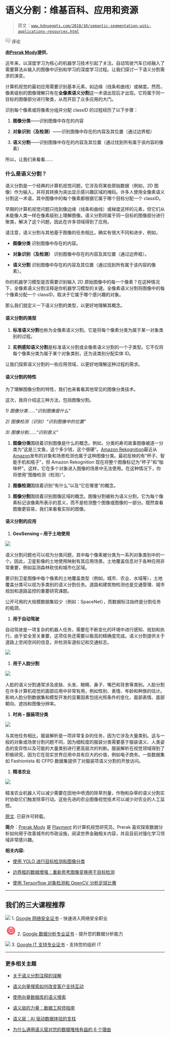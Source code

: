 # 语义分割：维基百科、应用和资源

> 原文：[`www.kdnuggets.com/2018/10/semantic-segmentation-wiki-applications-resources.html`](https://www.kdnuggets.com/2018/10/semantic-segmentation-wiki-applications-resources.html)

![c](img/3d9c022da2d331bb56691a9617b91b90.png) 评论

**由[Prerak Mody](https://www.linkedin.com/in/prerakmody/?originalSubdomain=in)提供**。

近年来，以深度学习为核心的机器学习技术引起了关注。自动驾驶汽车已经融入了需要算法从输入的图像中识别和学习的深度学习过程。让我们探讨一下语义分割需求的演变。

计算机视觉的最初应用需要识别基本元素，如边缘（线条和曲线）或梯度。然而，像素级别的图像理解只有在**全像素语义分割**这一术语出现后才出现。它将属于同一目标的图像部分进行聚类，从而开启了众多应用的大门。

识别每个像素或将像素分组并分配 classID 的过程经历了以下步骤：

1.  **图像分类**——识别图像中存在的内容

1.  **对象识别（及检测）**——识别图像中存在的内容及其位置（通过边界框）

1.  **语义分割**——识别图像中存在的内容及其位置（通过找到所有属于该内容的像素）

所以，让我们来看看……

### 什么是语义分割？

语义分割是一个经典的计算机视觉问题，它涉及将某些原始数据（例如，2D 图像）作为输入，并将其转换为突出显示感兴趣区域的掩码。许多人使用全像素语义分割这一术语，其中图像中的每个像素都根据它属于哪个目标分配一个 classID。

早期的计算机视觉问题只找到像边缘（线条和曲线）或梯度这样的元素，但它们从未能像人类一样在像素级别上理解图像。语义分割将属于同一目标的图像部分进行聚类，解决了这个问题，因此在许多领域得到了应用。

请注意，语义分割与其他基于图像的任务相比，确实有很大不同和进步，例如，

+   **图像分类** 识别图像中存在的内容。

+   **对象识别（及检测）** 识别图像中存在的内容及其位置（通过边界框）。

+   **语义分割** 识别图像中存在的内容及其位置（通过找到所有属于该内容的像素）。

你的机器学习模型是否需要识别输入 2D 原始图像中的每一个像素？在这种情况下，全像素语义分割注释是你机器学习模型的关键。全像素语义分割将图像中的每个像素分配一个 classID，取决于它属于哪个感兴趣的对象。

那么我们就定义一下语义分割的类型，以更好地理解其概念。

#### 语义分割的类型

1.  **标准语义分割**也称为全像素语义分割。它是将每个像素分类为属于某一对象类别的过程。

1.  **实例感知语义分割**是标准语义分割或全像素语义分割的一个子类型。它不仅将每个像素分类为属于某个对象类别，还为该类别分配实体 ID。

让我们探索语义分割的一些应用领域，以更好地理解这种过程的需求。

#### 语义分割的特性

为了理解图像分割的特性，我们也来看看其他常见的图像分类技术。

这次，我将介绍这三种方法，包括图像分割。

*1) 图像分类……“识别图像是什么”*

*2) 图像检测（识别）“识别图像中的位置”*

*3) 图像分割……“识别意义”*

1.  **图像分类**围绕着识别图像是什么的概念。例如，分类的寿司故事图像被逐一分类为“这是三文鱼，这个多少钱，这个很硬”。[Amazon Rekognition](https://aws.amazon.com/jp/rekognition/)最近从[Amazon](https://aws.amazon.com/jp/rekognition/)发布的对象和场景检测也属于这种图像分类。最初反映的有“杯子、智能手机和瓶子”，但 Amazon Rekognition 现在将整个图像标记为“杯子”和“咖啡杯”。这样，它在多个对象进入图像的场景中无法使用。在这种情况下，你将使用“图像检测（检测）”。

1.  **图像检测**围绕着识别“有什么”以及“它在哪里”的概念。

1.  **图像分割**围绕着识别图像区域的概念。图像分割被称为语义分割，它为每个像素标记该像素所表示的意义，而不是检测整个图像或图像的一部分。既然查看图像更容易，我们来看看实际的图像。

#### 语义分割的应用

1.  **GeoSensing – 用于土地使用**

![](img/847e8e9fa1abe95c05e85883c08b3b74.png)

语义分割问题也可以视为分类问题，其中每个像素被分类为一系列对象类别中的一个。因此，卫星影像的土地使用映射有其应用场景。土地覆盖信息对于各种应用非常重要，例如监测森林砍伐和城市化区域。

要识别卫星图像中每个像素的土地覆盖类型（例如，城市、农业、水域等），土地覆盖分类可以视为多类别的语义分割任务。道路和建筑物检测也是交通管理、城市规划和道路监控的重要研究课题。

公开可用的大规模数据集较少（例如：SpaceNet），而数据标注始终是分割任务的瓶颈。

1.  **用于自动驾驶**

自动驾驶是一项复杂的机器人任务，需要在不断变化的环境中进行感知、规划和执行。由于安全至关重要，这项任务还需要以极高的精确度完成。语义分割提供关于道路上空闲空间的信息，并检测车道标记和交通标志。

![](img/21f784e02f8b0b11db8d69c726c4ff40.png)

1.  **用于人脸分割**

![](img/ca963834b903c564aa8061ef5402c5e0.png)

人脸的语义分割通常涉及皮肤、头发、眼睛、鼻子、嘴巴和背景等类别。人脸分割在许多计算机视觉的面部应用中非常有用，例如性别、表情、年龄和种族的估计。影响人脸分割数据集和模型开发的显著因素包括光照条件的变化、面部表情、面部朝向、遮挡和图像分辨率。

1.  **时尚 – 服装项分类**

![](img/407237c4c0b8ce3a19460bea7bedd7f4.png)

与其他任务相比，服装解析是一项非常复杂的任务，因为它涉及大量类别。这与一般的对象或场景分割问题不同，因为细粒度的服装分类需要基于服装语义、人类姿态的变异性以及可能的大量类别进行更高层次的判断。服装解析在视觉领域得到了积极研究，因为它在现实世界应用中具有巨大的价值，例如电子商务。一些数据集如 Fashionista 和 CFPD 数据集提供了对服装项语义分割的开放访问。

1.  **精准农业**

![](img/713658db11285d11b476492331a576a6.png)

精准农业机器人可以减少需要在田地中喷洒的除草剂量，作物和杂草的语义分割实时协助它们触发除草行动。这些先进的农业图像视觉技术可以减少对农业的人工监控。

[原文](https://blog.playment.io/semantic-segmentation/). 已获许可转载。

**简介**：[Prerak Mody](https://www.linkedin.com/in/prerakmody/?originalSubdomain=in) 是 [Playment](https://playment.io/) 的计算机视觉研究员。Prerak 喜欢探索数据分析如何用于改善城市的市政设施，阅读世界金融相关内容，并且目前对强化学习领域非常感兴趣。

**相关内容:**

+   [使用 YOLO 进行目标检测和图像分类](https://www.kdnuggets.com/2018/09/object-detection-image-classification-yolo.html)

+   [边界框的数据增强：重新思考图像变换用于目标检测](https://www.kdnuggets.com/2018/09/data-augmentation-bounding-boxes-image-transforms.html)

+   [使用 Tensorflow 对象检测和 OpenCV 分析足球比赛](https://www.kdnuggets.com/2018/07/analyze-soccer-game-using-tensorflow-object-detection-opencv.html)

* * *

## 我们的三大课程推荐

![](img/0244c01ba9267c002ef39d4907e0b8fb.png) 1\. [Google 网络安全证书](https://www.kdnuggets.com/google-cybersecurity) - 快速进入网络安全职业

![](img/e225c49c3c91745821c8c0368bf04711.png) 2\. [Google 数据分析专业证书](https://www.kdnuggets.com/google-data-analytics) - 提升您的数据分析能力

![](img/0244c01ba9267c002ef39d4907e0b8fb.png) 3\. [Google IT 支持专业证书](https://www.kdnuggets.com/google-itsupport) - 支持您的组织 IT

* * *

### 更多相关主题

+   [关于语义分割注释的误解](https://www.kdnuggets.com/2022/01/misconceptions-semantic-segmentation-annotation.html)

+   [语义向量搜索如何改变客户支持互动](https://www.kdnuggets.com/how-semantic-vector-search-transforms-customer-support-interactions)

+   [使用向量数据库的语义搜索](https://www.kdnuggets.com/semantic-search-with-vector-databases)

+   [语义层的力量：数据工程师指南](https://www.kdnuggets.com/2023/10/cube-power-of-a-semantic-layer-a-data-engineers-guide)

+   [语义层：AI 驱动数据体验的支柱](https://www.kdnuggets.com/2023/10/cube-semantic-layer-backbone-aipowered-data-experiences)

+   [为什么通用语义层对您的数据堆栈有益的 6 个理由](https://www.kdnuggets.com/2024/01/cube-6-reasons-why-a-universal-semantic-layer-is-beneficial)
